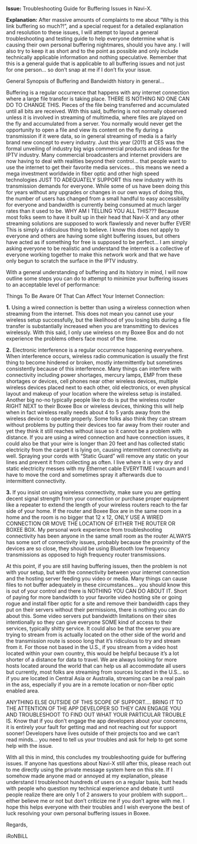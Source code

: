 **Issue:** Troubleshooting Guide for Buffering Issues in Navi-X.

**Explanation:** After massive amounts of complaints to me about “Why is this link buffering so much?!”, and a special request for a detailed explanation and resolution to these issues, I will attempt to layout a general troubleshooting and testing guide to help everyone determine what is causing their own personal buffering nightmares, should you have any. I will also try to keep it as short and to the point as possible and only include technically applicable information and nothing speculative. Remember that this is a general guide that is applicable to all buffering issues and not just for one person… so don’t snap at me if I don’t fix your issue.

General Synopsis of Buffering and Bandwidth history in general…

Buffering is a regular occurrence that happens with any internet connection where a large file transfer is taking place. THERE IS NOTHING NO ONE CAN DO TO CHANGE THIS. Pieces of the file being transferred and accumulated until all bits are received. With this said, buffering is not normally observed unless it is involved in streaming of multimedia, where files are played on the fly and accumulated from a server. You normally would never get the opportunity to open a file and view its content on the fly during a transmission if it were data, so in general streaming of media is a fairly brand new concept to every industry. Just this year (2011) at CES was the formal unveiling of industry big wigs commercial products and ideas for the IPTV industry. Many commercial broadcasters and internet providers are now having to deal with realities beyond their control… that people want to use the internet to get their favorite media services… this means we need a mega investment worldwide in fiber optic and other high speed technologies JUST TO ADEQUATELY SUPPORT this new industry with its transmission demands for everyone. While some of us have been doing this for years without any upgrades or changes in our own ways of doing this, the number of users has changed from a small handful to easy accessibility for everyone and bandwidth is currently being consumed at much larger rates than it used to be. WHY AM I TELLING YOU ALL THIS??? Because most folks seem to have it built up in their head that Navi-X and any other streaming solutions are supposed to work flawlessly and never buffer EVER! This is simply a ridiculous thing to believe. I know this does not apply to everyone and others are having some slight buffering issues, but others have acted as if something for free is supposed to be perfect… I am simply asking everyone to be realistic and understand the internet is a collective of everyone working together to make this network work and that we have only begun to scratch the surface in the IPTV industry.

With a general understanding of buffering and its history in mind, I will now outline some steps you can do to attempt to minimize your buffering issues to an acceptable level of performance:

Things To Be Aware Of That Can Affect Your Internet Connection:

**1.** Using a wired connection is better than using a wireless connection when streaming from the internet. This does not mean you cannot use your wireless setup successfully, but the likelihood of you losing bits during a file transfer is substantially increased when you are transmitting to devices wirelessly. With this said, I only use wireless on my Boxee Box and do not experience the problems others face most of the time.

**2.** Electronic interference is a regular occurrence happening everywhere. When interference occurs, wireless radio communication is usually the first thing to become hindered or broken, mostly intermittently but sometimes consistently because of this interference. Many things can interfere with connectivity including power shortages, mercury lamps, EMP from these shortages or devices, cell phones near other wireless devices, multiple wireless devices placed next to each other, old electronics, or even physical layout and makeup of your location where the wireless setup is installed. Another big no-no typically people like to do is put the wireless router RIGHT NEXT to their Boxee Box or wireless devices, thinking this will help when in fact wireless really needs about 4 to 5 yards away from the wireless device to operate properly. Some folks also think they can stream without problems by putting their devices too far away from their router and yet they think it still reaches without issue so it cannot be a problem with distance. If you are using a wired connection and have connection issues, it could also be that your wire is longer than 20 feet and has collected static electricity from the carpet it is lying on, causing intermittent connectivity as well. Spraying your cords with “Static Guard” will remove any static on your lines and prevent it from collecting as often. I live where it is very dry and static electricity messes with my Ethernet cable EVERYTIME I vacuum and I have to move the cord and sometimes spray it afterwards due to intermittent connectivity.

**3.** If you insist on using wireless connectivity, make sure you are getting decent signal strength from your connection or purchase proper equipment like a repeater to extend the length of your wireless routers reach to the far side of your home. If the router and Boxee Box are in the same room in a home and the room is no bigger that 12 x 12, ONLY USE A WIRED CONNECTION OR MOVE THE LOCATION OF EITHER THE ROUTER OR BOXEE BOX. My personal work experience from troubleshooting connectivity has been anyone in the same small room as the router ALWAYS has some sort of connectivity issues, probably because the proximity of the devices are so close, they should be using Bluetooth low frequency transmissions as opposed to high frequency router transmissions.

At this point, if you are still having buffering issues, then the problem is not with your setup, but with the connectivity between your internet connection and the hosting server feeding you video or media. Many things can cause files to not buffer adequately in these circumstances… you should know this is out of your control and there is NOTHING YOU CAN DO ABOUT IT. Short of paying for more bandwidth to your favorite video hosting site or going rogue and install fiber optic for a site and remove their bandwidth caps they put on their servers without their permissions, there is nothing you can do about this. Some video servers put bandwidth limitations on their sites intentionally so they can give everyone SOME kind of access to their services, typically shitty service. It could also be that the server you are trying to stream from is actually located on the other side of the world and the transmission route is soooo long that it’s ridiculous to try and stream from it. For those not based in the U.S., if you stream from a video host located within your own country, this would be helpful because it’s a lot shorter of a distance for data to travel. We are always looking for more hosts located around the world that can help us all accommodate all users but currently, most folks are streaming from sources located in the U.S… so if you are located in Central Asia or Australia, streaming can be a real pain in the ass, especially if you are in a remote location or non-fiber optic enabled area.

ANYTHING ELSE OUTSIDE OF THIS SCOPE OF SUPPORT…. BRING IT TO THE ATTENTION OF THE APP DEVELOPER SO THEY CAN ENGAGE YOU AND TROUBLESHOOT TO FIND OUT WHAT YOUR PARTICULAR TROUBLE IS. Know that if you don’t engage the app developers about your concerns, it is entirely your fault for getting mad and not reaching out for support sooner! Developers have lives outside of their projects too and we can’t read minds… you need to tell us your troubles and ask for help to get some help with the issue.

With all this in mind, this concludes my troubleshooting guide for buffering issues. If anyone has questions about Navi-X still after this, please reach out to me directly using the private message system here on this site. If I somehow made anyone mad or annoyed at my explanation, please understand I troubleshoot hundreds of users on a regular basis, butt heads with people who question my technical experience and debate it until people realize there are only 1 of 2 answers to your problem with support… either believe me or not but don’t criticize me if you don’t agree with me. I hope this helps everyone with their troubles and I wish everyone the best of luck resolving your own personal buffering issues in Boxee.

Regards,

iRoNBiLL